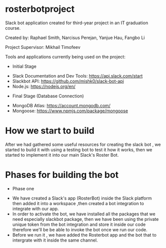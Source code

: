# rosterbotproject
Slack bot application created for third-year project in an IT graduation course.

Created by:
    Raphael Smith, Narcisus Perejan, Yanjue Hau, Fangbo Li

Project Supervisor:
    Mikhail Timofeev

Tools and applications currently being used on the project:

* Initial Stage
- Slack Documentation and Dev Tools: https://api.slack.com/start
- Slackbot API: https://github.com/mishk0/slack-bot-api
- Node.js: https://nodejs.org/en/

* Final Stage (Database Connection)
- MongoDB Atlas: https://account.mongodb.com/
- Mongoose: https://www.npmjs.com/package/mongoose  

# How we start to build 
After we had gathered some useful resources for creating the slack bot , we started to build it with using a testing bot to test it how it works, then we started to implement it into our main Slack's Roster Bot.

# Phases for building the bot

* Phase one 
- We have created a Slack's app (RosterBot) inside the Slack platform then added it into a workspace ,then created a bot integration to   integrate with our app.
- In order to activate the bot, we have installed all the packages that we need especially slackbot package, then we have been using the   private unique token from the bot integration and store it inside our code therefore we'll be be able to invoke the bot once we run     our code.
- Before we run it , we have added the Rosterbot app and the bot that to intergrate with it inside the same channel.





